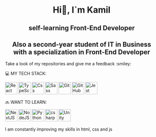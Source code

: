 <h1 align="center">Hi👋, I`m Kamil</h1>
<h2 align="center">self-learning Front-End Developer</h2>
<h2 align="center">Also a second-year student of IT in Business with a specialization in Front-End Developer</h2>
<p>Take a look of my repositories and give me a feedback :smiley:</p>

:computer: MY TECH STACK:

<img src="https://github.com/rahuldkjain/github-profile-readme-generator/blob/master/src/images/icons/FrontendDevelopment/reactjs.svg" alt="React" title="React" height="40" width="40"/>  <img src="https://github.com/rahuldkjain/github-profile-readme-generator/blob/master/src/images/icons/ProgrammingLanguages/typescript.svg" alt="TypeScript" title="TypeScript" height="40" width="40"/>  <img src="https://github.com/rahuldkjain/github-profile-readme-generator/blob/master/src/images/icons/FrontendDevelopment/css.svg" alt="Css" title="Css" height="40" width="40"/>  <img src="https://github.com/rahuldkjain/github-profile-readme-generator/blob/master/src/images/icons/FrontendDevelopment/sass.svg" alt="Sass" title="Sass" height="40" width="40"/>  <img src="https://github.com/rahuldkjain/github-profile-readme-generator/blob/master/src/images/icons/Other/git.svg" alt="Git" title="Git" height="40" width="40"/> <img src="https://github.com/rahuldkjain/github-profile-readme-generator/blob/master/src/images/icons/Social/github.svg" alt="GitHub" title="GitHub" height="40" width="40"/>  <img src="https://github.com/rahuldkjain/github-profile-readme-generator/blob/master/src/images/icons/Testing/jest.svg" alt="Jest" title="Jest" height="40" width="40"/>

:soon: WANT TO LEARN:

<img src="https://assets.vercel.com/image/upload/v1662130559/nextjs/Icon_dark_background.png" alt="NextJS" title="NextJS" height="40" width="40"/> <img src="https://github.com/rahuldkjain/github-profile-readme-generator/blob/master/src/images/icons/BackendDevelopment/nodejs.svg" alt="NodeJS" title="NodeJS" height="40" width="40"/> <img src="https://github.com/rahuldkjain/github-profile-readme-generator/blob/master/src/images/icons/ProgrammingLanguages/python.svg" alt="Python" title="Python" height="40" width="40"/> <img src="https://github.com/rahuldkjain/github-profile-readme-generator/blob/master/src/images/icons/ProgrammingLanguages/csharp.svg" alt="csharp" title="Csharp" height="40" width="40"/> <img src="https://github.com/rahuldkjain/github-profile-readme-generator/blob/master/src/images/icons/GameEngines/unity.svg" alt="Unity" title="Unity" height="40" width="40"/>

<p>I am constantly improving my skills in html, css and js</p>
